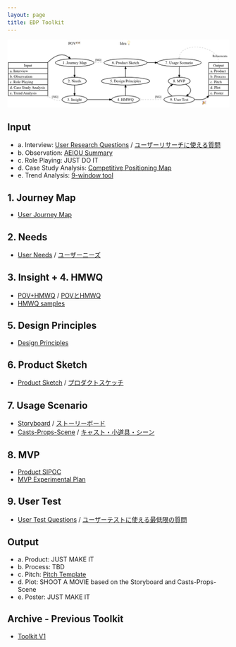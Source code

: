 ```yaml
---
layout: page
title: EDP Toolkit
---
```


![EDP Toolkit](edp-toolkit.png)

## Input

- a. Interview: [User Research Questions](user-research-questions.pdf) / [ユーザーリサーチに使える質問](user-research-questions_ja.pdf)
- b. Observation: [AEIOU Summary](aeiou.pdf)
- c. Role Playing: JUST DO IT
- d. Case Study Analysis: [Competitive Positioning Map](competitive-positioning-map.pdf)
- e. Trend Analysis: [9-window tool](9-window-tool.pdf)

## 1. Journey Map

- [User Journey Map](user-journey-map.pdf)

## 2. Needs

- [User Needs](user-needs.pdf) / [ユーザーニーズ](user-needs_ja.pdf)

## 3. Insight + 4. HMWQ

- [POV+HMWQ](pov-hmwq.pdf) / [POVとHMWQ](pov-hmwq_ja.pdf)
- [HMWQ samples](hmwq_samples.pdf)

## 5. Design Principles

- [Design Principles](design-principles.pdf)

## 6. Product Sketch

- [Product Sketch](product-sketch.pdf) / [プロダクトスケッチ](product-sketch_ja.pdf)

## 7. Usage Scenario

- [Storyboard](storyboard.pdf) / [ストーリーボード](storyboard_ja.pdf)
- [Casts-Props-Scene](cps.pdf) / [キャスト・小道具・シーン](cps_ja.pdf)

## 8. MVP

- [Product SIPOC](sipoc.pdf)
- [MVP Experimental Plan](mvp-plan.pdf)

## 9. User Test

- [User Test Questions](user-test-questions.pdf) / [ユーザーテストに使える最低限の質問](user-test-questions_ja.pdf)

## Output

- a. Product: JUST MAKE IT
- b. Process: TBD
- c. Pitch: [Pitch Template](/resources/pitch-template/)
- d. Plot: SHOOT A MOVIE based on the Storyboard and Casts-Props-Scene
- e. Poster: JUST MAKE IT

## Archive - Previous Toolkit

- [Toolkit V1](/toolkit_v1/)

